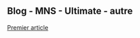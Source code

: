 ## Blog - MNS - Ultimate - autre

[Premier article](https://github.com/NirgalTharsis/blog/blob/main/ultimate-frisbee)
